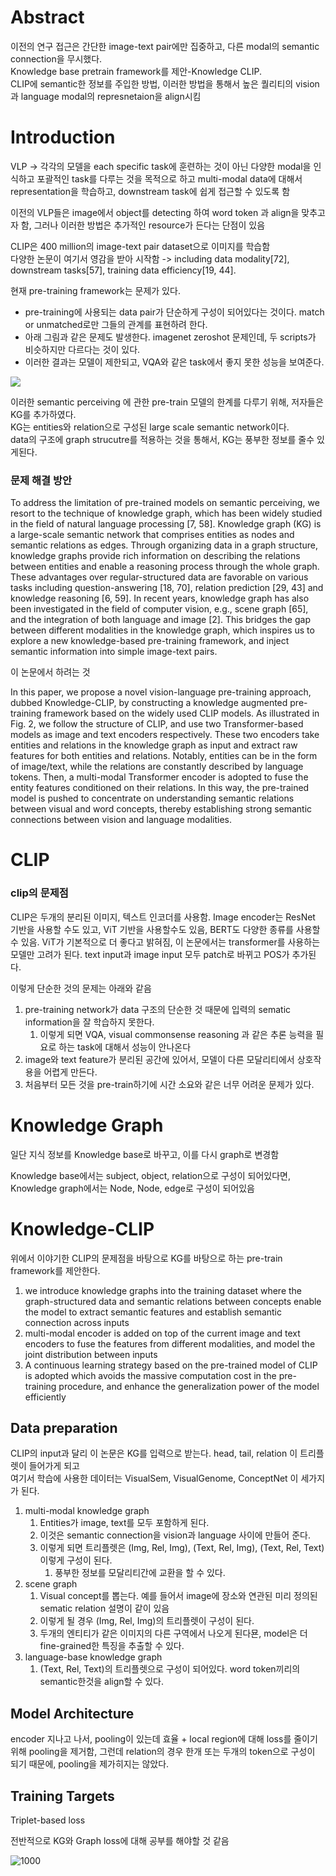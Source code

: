 # Abstract

이전의 연구 접근은 간단한 image-text pair에만 집중하고, 다른 modal의 semantic connection을 무시했다.    
Knowledge base pretrain framework를 제안-Knowledge CLIP.    
CLIP에 semantic한 정보를 주입한 방법, 이러한 방법을 통해서 높은 퀄리티의 vision 과 language modal의 represnetaion을 align시킴    

# Introduction

VLP -> 각각의 모델을 each specific task에 훈련하는 것이 아닌 다양한 modal을 인식하고 포괄적인 task를 다루는 것을 목적으로 하고 multi-modal data에 대해서 representation을 학습하고, downstream task에 쉽게 접근할 수 있도록 함       

이전의 VLP들은 image에서 object를 detecting 하여 word token 과 align을 맞추고자 함, 그러나 이러한 방법은 추가적인 resource가 든다는 단점이 있음    

CLIP은 400 million의 image-text pair dataset으로 이미지를 학습함    
다양한 논문이 여기서 영감을 받아 시작함 -> including data modality[72], downstream tasks[57], training data efficiency[19, 44].   

현재 pre-training framework는 문제가 있다.
- pre-training에  사용되는 data pair가 단순하게 구성이 되어있다는 것이다. match or unmatched로만 그들의 관계를 표현하려 한다.
- 아래 그림과 같은 문제도 발생한다. imagenet zeroshot 문제인데, 두 scripts가 비슷하지만 다르다는 것이 있다. 
- 이러한 결과는 모델이 제한되고, VQA와 같은 task에서 좋지 못한 성능을 보여준다.

![](https://i.imgur.com/qRGa3tt.png)

이러한 semantic perceiving 에 관한 pre-train 모델의 한계를 다루기 위해, 저자들은 KG를 추가하였다.     
KG는 entities와 relation으로 구성된 large scale semantic network이다.    
data의 구조에 graph strucutre를 적용하는 것을 통해서, KG는 풍부한 정보를 줄수 있게된다.    


### 문제 해결 방안

To address the limitation of pre-trained models on semantic perceiving, we resort to the technique of knowledge graph, which has been widely studied in the field of natural language processing [7, 58]. Knowledge graph (KG) is a large-scale semantic network that comprises entities as nodes and semantic relations as edges. Through organizing data in a graph structure, knowledge graphs provide rich information on describing the relations between entities and enable a reasoning process through the whole graph. These advantages over regular-structured data are favorable on various tasks including question-answering [18, 70], relation prediction [29, 43] and knowledge reasoning [6, 59]. In recent years, knowledge graph has also been investigated in the field of computer vision, e.g., scene graph [65], and the integration of both language and image [2]. This bridges the gap between different modalities in the knowledge graph, which inspires us to explore a new knowledge-based pre-training framework, and inject semantic information into simple image-text pairs.    


이 논문에서 하려는 것 

In this paper, we propose a novel vision-language pre-training approach, dubbed Knowledge-CLIP, by constructing a knowledge augmented pre-training framework based on the widely used CLIP models. As illustrated in Fig. 2, we follow the structure of CLIP, and use two Transformer-based models as image and text encoders respectively. These two encoders take entities and relations in the knowledge graph as input and extract raw features for both entities and relations. Notably, entities can be in the form of image/text, while the relations are constantly described by language tokens. Then, a multi-modal Transformer encoder is adopted to fuse the entity features conditioned on their relations. In this way, the pre-trained model is pushed to concentrate on understanding semantic relations between visual and word concepts, thereby establishing strong semantic connections between vision and language modalities.


# CLIP

### clip의 문제점

CLIP은 두개의 분리된 이미지, 텍스트 인코더를 사용함. Image encoder는 ResNet 기반을 사용할 수도 있고, ViT 기반을 사용할수도 있음, BERT도 다양한 종류를 사용할 수 있음. ViT가 기본적으로 더 좋다고 밝혀짐, 이 논문에서는 transformer를 사용하는 모델만 고려가 된다. text input과 image input 모두 patch로 바뀌고 POS가 추가된다. 

이렇게 단순한 것의 문제는 아래와 같음
1. pre-training network가 data 구조의 단순한 것 때문에 입력의 sematic information을 잘 학습하지 못한다.
	1. 이렇게 되면 VQA, visual commonsense reasoning 과 같은 추론 능력을 필요로 하는 task에 대해서 성능이 안나온다
2. image와 text feature가 분리된 공간에 있어서, 모델이 다른 모달리티에서 상호작용을 어렵게 만든다.
3. 처음부터 모든 것을 pre-train하기에 시간 소요와 같은 너무 어려운 문제가 있다. 


# Knowledge Graph

일단 지식 정보를 Knowledge base로 바꾸고, 이를 다시 graph로 변경함

Knowledge base에서는 subject, object, relation으로 구성이 되어있다면,
Knowledge graph에서는 Node, Node, edge로 구성이 되어있음



# Knowledge-CLIP

위에서 이야기한 CLIP의 문제점을 바탕으로 KG를 바탕으로 하는 pre-train framework를 제안한다. 
1. we introduce knowledge graphs into the training dataset where the graph-structured data and semantic relations between concepts enable the model to extract semantic features and establish semantic connection across inputs
2. multi-modal encoder is added on top of the current image and text encoders to fuse the features from different modalities, and model the joint distribution between inputs
3. A continuous learning strategy based on the pre-trained model of CLIP is adopted which avoids the massive computation cost in the pre-training procedure, and enhance the generalization power of the model efficiently

## Data preparation

CLIP의 input과 달리 이 논문은 KG를 입력으로 받는다. head, tail, relation 이 트리플렛이 들어가게 되고    
여기서 학습에 사용한 데이터는 VisualSem, VisualGenome, ConceptNet 이 세가지가 된다. 

1. multi-modal knowledge graph
	1. Entities가 image, text를 모두 포함하게 된다. 
	2. 이것은 semantic connection을 vision과 language 사이에 만들어 준다. 
	3. 이렇게 되면 트리플렛은 (Img, Rel, Img), (Text, Rel, Img), (Text, Rel, Text) 이렇게 구성이 된다. 
		1. 풍부한 정보를 모달리티간에 교환을 할 수 있다.
2. scene graph
	1. Visual concept를 뽑는다. 예를 들어서 image에 장소와 연관된 미리 정의된 sematic relation 설명이 같이 있음
	2. 이렇게 될 경우 (Img, Rel, Img)의 트리플렛이 구성이 된다. 
	3. 두개의 엔티티가 같은 이미지의 다른 구역에서 나오게 된다묜, model은 더 fine-grained한 특징을 추출할 수 있다.
3. language-base knowledge graph
	1. (Text, Rel, Text)의 트리플렛으로 구성이 되어있다. word token끼리의 semantic한것을 align할 수 있다. 


## Model Architecture

encoder 지나고 나서, pooling이 있는데 효율 + local region에 대해 loss를 줄이기 위해 pooling을 제거함, 그런데 relation의 경우 한개 또는 두개의 token으로 구성이 되기 때문에, pooling을 제가히지는 않았다.

## Training Targets

Triplet-based loss



전반적으로 KG와 Graph loss에 대해 공부를 해야할 것 같음

![1000](https://i.imgur.com/eukmRCR.png)
